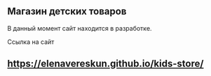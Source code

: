 ## Магазин детских товаров

В данный момент сайт находится в разработке.

Cсылка на сайт

## https://elenavereskun.github.io/kids-store/
